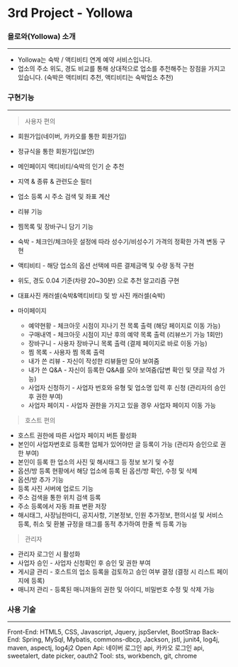 # 3rd Project - Yollowa

### 욜로와(Yollowa) 소개
-----
+ Yollowa는 숙박 / 액티비티 연계 예약 서비스입니다.
+ 업소의 주소 위도, 경도 비교를 통해 상대적으로 업소를 추천해주는 장점을 가지고 있습니다. (숙박은 액티비티 추천, 액티비티는 숙박업소 추천)

### 구현기능
-----
> 사용자 편의
+ 회원가입(네이버, 카카오를 통한 회원가입)
+ 정규식을 통한 회원가입(보안)
+ 메인페이지 액티비티/숙박의 인기 순 추천
+ 지역 & 종류 & 관련도순 필터
+ 업소 등록 시 주소 검색 및 좌표 계산
+ 리뷰 기능
+ 찜목록 및 장바구니 담기 기능
+ 숙박 - 체크인/체크아웃 설정에 따라 성수기/비성수기 가격의 정확한 가격 변동 구현
+ 액티비티 - 해당 업소의 옵션 선택에 따른 결제금액 및 수량 동적 구현
+ 위도, 경도 0.04 기준(차량 20~30분) 으로 추천 알고리즘 구현
+ 대표사진 캐러셀(숙박&액티비티) 및 방 사진 캐러셀(숙박)

+ 마이페이지
  + 예약현황 - 체크아웃 시점이 지나기 전 목록 출력 (해당 페이지로 이동 가능)
  + 구매내역 - 체크아웃 시점이 지난 후의 예약 목록 출력 (리뷰쓰기 가능 1회만)
  + 장바구니 - 사용자 장바구니 목록 출력 (결제 페이지로 바로 이동 가능)
  + 찜 목록 - 사용자 찜 목록 출력
  + 내가 쓴 리뷰 - 자신이 작성한 리뷰들만 모아 보여줌
  + 내가 쓴 Q&A - 자신이 등록한 Q&A를 모아 보여줌(답변 확인 및 댓글 작성 가능)
  + 사업자 신청하기 - 사업자 번호와 유형 및 업소명 입력 후 신청 (관리자의 승인 후 권한 부여)
  + 사업자 페이지 - 사업자 권한을 가지고 있을 경우 사업자 페이지 이동 가능

> 호스트 편의
+ 호스트 권한에 따른 사업자 페이지 버튼 활성화
+ 본인이 사업자번호로 등록한 업체가 있어야만 글 등록이 가능 (관리자 승인으로 권한 부여)
+ 본인이 등록 한 업소의 사진 및 해시태그 등 정보 보기 및 수정
+ 옵션/방 등록 현황에서 해당 업소에 등록 된 옵션/방 확인, 수정 및 삭제
+ 옵션/방 추가 기능
+ 등록 사진 서버에 업로드 기능
+ 주소 검색을 통한 위치 검색 등록
+ 주소 등록에서 자동 좌표 변환 저장
+ 해시태그, 사장님한마디, 공지사항, 기본정보, 인원 추가정보, 편의시설 및 서비스 등록, 취소 및 환불 규정을 태그를 동적 추가하여 한줄 씩 등록 가능


> 관리자
+ 관리자 로그인 시 활성화
+ 사업자 승인 - 사업자 신청확인 후 승인 및 권한 부여
+ 게시글 관리 - 호스트의 업소 등록을 검토하고 승인 여부 결정 (결정 시 리스트 페이지에 등록)
+ 매니저 관리 - 등록된 매니저들의 권한 및 아이디, 비밀번호 수정 및 삭제 가능

### 사용 기술
-----
Front-End: HTML5, CSS, Javascript, Jquery, jspServlet, BootStrap
Back-End: Spring, MySql, Mybatis, commons-dbcp, Jackson, jstl, junit4, log4j, maven, aspectj, log4j2
Open Api: 네이버 로그인 api, 카카오 로그인 api, sweetalert, date picker, oauth2
Tool: sts, workbench, git, chrome
